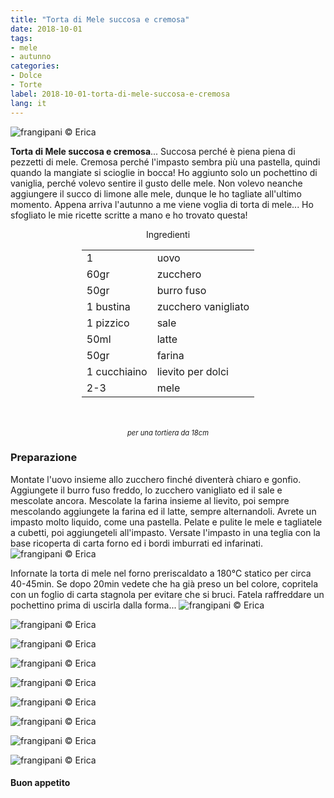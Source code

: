 ```yaml
---
title: "Torta di Mele succosa e cremosa"
date: 2018-10-01
tags:
- mele
- autunno
categories:
- Dolce
- Torte
label: 2018-10-01-torta-di-mele-succosa-e-cremosa
lang: it 
---
```

![](header.jpg "frangipani © Erica")

**Torta di Mele succosa e cremosa**... Succosa perché è piena piena di pezzetti di mele. Cremosa perché l'impasto sembra più una pastella, quindi quando la mangiate si scioglie in bocca! Ho aggiunto solo un pochettino di vaniglia, perché volevo sentire il gusto delle mele. Non volevo neanche aggiungere il succo di limone alle mele, dunque le ho tagliate all'ultimo momento. Appena arriva l'autunno a me viene voglia di torta di mele... Ho sfogliato le mie ricette scritte a mano e ho trovato questa! 

<div id="wrapper" style="text-align: center">
  <div id="yourdiv" style="display: inline-block;">
    <div class="ingredients" itemscope itemtype="http://schema.org/Recipe">
      <span itemprop="name" style="display:none;">Torta di Mele succosa e cremosa</span>
      <span itemprop="recipeCategory" style="display:none;">Dolce</span>
      <img itemprop="image" style="display:none;" class="ignore-gallery-item" src="header.jpeg"/>
      <span itemprop="author" style="display:none;">Erica Raiano</span>
      <span itemprop="description" style="display:none;">Torta di Mele succosa e cremosa... Succosa perché è piena piena di pezzetti di mele. Cremosa perché l'impasto sembra più una pastella, quindi quando la mangiate si scioglie in bocca!</span>
      <div class="ingredients-title">Ingredienti</div>
      <table>
        <tbody>
          </tr>
          <tr itemprop="recipeIngredient">
            <td>1</td>
            <td>uovo</td>
          </tr>
          <tr itemprop="recipeIngredient">
            <td>60gr</td>
            <td>zucchero</td>
          </tr>
          <tr itemprop="recipeIngredient">
            <td>50gr</td>
            <td>burro fuso</td>
          </tr>
          <tr itemprop="recipeIngredient">
            <td>1 bustina</td>
            <td>zucchero vanigliato</td>
          </tr>
          <tr itemprop="recipeIngredient">
            <td>1 pizzico</td>
            <td>sale</td>
          </tr>
          <tr itemprop="recipeIngredient">
            <td>50ml</td>
            <td>latte</td>
          </tr>
          <tr itemprop="recipeIngredient">
            <td>50gr</td>
            <td>farina</td>
          </tr>
          <tr itemprop="recipeIngredient">
            <td>1 cucchiaino</td>
            <td>lievito per dolci</td>
          </tr>
          <tr itemprop="recipeIngredient">
            <td>2-3</td>
            <td>mele</td>
        </tbody>
      </table>
      <br></br>
      <i class="pull-right" style="font-size: 80%;">per una tortiera da 18cm</i>
    </div>
  </div>
</div>


<h3>
  <font color="grey">
    <i class="fa-solid fa-gears"></i>
  </font> Preparazione
</h3>

Montate l'uovo insieme allo zucchero finché diventerà chiaro e gonfio. Aggiungete il burro fuso freddo, lo zucchero vanigliato ed il sale e mescolate ancora. Mescolate la farina insieme al lievito, poi sempre mescolando aggiungete la farina ed il latte, sempre alternandoli. Avrete un impasto molto liquido, come una pastella. Pelate e pulite le mele e tagliatele a cubetti, poi aggiungeteli all'impasto. Versate l'impasto in una teglia con la base ricoperta di carta forno ed i bordi imburrati ed infarinati.
![](teglia.jpg "frangipani © Erica")

Infornate la torta di mele nel forno preriscaldato a 180°C statico per circa 40-45min. Se dopo 20min vedete che ha già preso un bel colore, copritela con un foglio di carta stagnola per evitare che si bruci. Fatela raffreddare un pochettino prima di uscirla dalla forma...
![](risultato1.jpg "frangipani © Erica")

![](risultato2.jpg "frangipani © Erica")

![](risultato3.jpg "frangipani © Erica")

![](risultato4.jpg "frangipani © Erica")

![](risultato5.jpg "frangipani © Erica")

![](risultato6.jpg "frangipani © Erica")

![](risultato7.jpg "frangipani © Erica")

![](risultato8.jpg "frangipani © Erica")

![](risultato9.jpg "frangipani © Erica")

<h4>Buon appetito
  <font color="red">
    <i class="fa-regular fa-face-smile"></i>
  </font>
</h4>